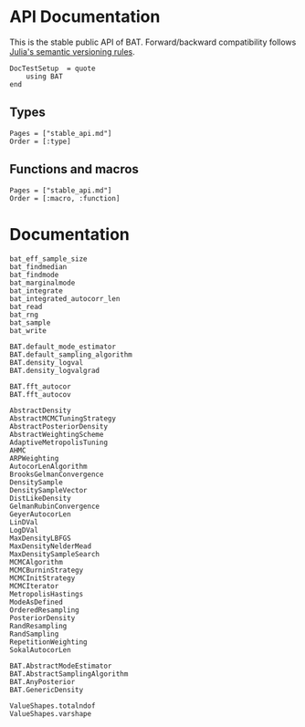 # API Documentation

This is the stable public API of BAT. Forward/backward compatibility follows
[Julia's semantic versioning rules](https://julialang.github.io/Pkg.jl/v1/compatibility/).


```@meta
DocTestSetup  = quote
    using BAT
end
```

## Types

```@index
Pages = ["stable_api.md"]
Order = [:type]
```

## Functions and macros

```@index
Pages = ["stable_api.md"]
Order = [:macro, :function]
```

# Documentation


```@docs
bat_eff_sample_size
bat_findmedian
bat_findmode
bat_marginalmode
bat_integrate
bat_integrated_autocorr_len
bat_read
bat_rng
bat_sample
bat_write

BAT.default_mode_estimator
BAT.default_sampling_algorithm
BAT.density_logval
BAT.density_logvalgrad

BAT.fft_autocor
BAT.fft_autocov

AbstractDensity
AbstractMCMCTuningStrategy
AbstractPosteriorDensity
AbstractWeightingScheme
AdaptiveMetropolisTuning
AHMC
ARPWeighting
AutocorLenAlgorithm
BrooksGelmanConvergence
DensitySample
DensitySampleVector
DistLikeDensity
GelmanRubinConvergence
GeyerAutocorLen
LinDVal
LogDVal
MaxDensityLBFGS
MaxDensityNelderMead
MaxDensitySampleSearch
MCMCAlgorithm
MCMCBurninStrategy
MCMCInitStrategy
MCMCIterator
MetropolisHastings
ModeAsDefined
OrderedResampling
PosteriorDensity
RandResampling
RandSampling
RepetitionWeighting
SokalAutocorLen

BAT.AbstractModeEstimator
BAT.AbstractSamplingAlgorithm
BAT.AnyPosterior
BAT.GenericDensity

ValueShapes.totalndof
ValueShapes.varshape
```
